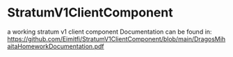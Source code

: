 # StratumV1ClientComponent
a working stratum v1 client component
Documentation can be found in:
https://github.com/Eimitfi/StratumV1ClientComponent/blob/main/DragosMihaitaHomeworkDocumentation.pdf
